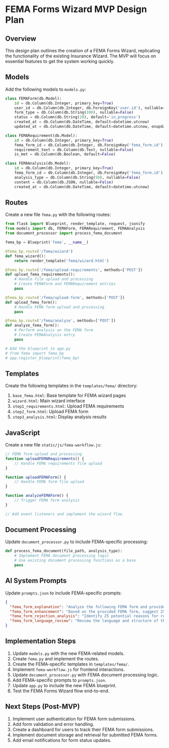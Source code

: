 # FEMA Forms Wizard MVP Design Plan

## Overview
This design plan outlines the creation of a FEMA Forms Wizard, replicating the functionality of the existing Insurance Wizard. The MVP will focus on essential features to get the system working quickly.

## Models

Add the following models to `models.py`:

```python
class FEMAForm(db.Model):
    id = db.Column(db.Integer, primary_key=True)
    user_id = db.Column(db.Integer, db.ForeignKey('user.id'), nullable=False)
    form_type = db.Column(db.String(100), nullable=False)
    status = db.Column(db.String(20), default='in_progress')
    created_at = db.Column(db.DateTime, default=datetime.utcnow)
    updated_at = db.Column(db.DateTime, default=datetime.utcnow, onupdate=datetime.utcnow)

class FEMARequirement(db.Model):
    id = db.Column(db.Integer, primary_key=True)
    fema_form_id = db.Column(db.Integer, db.ForeignKey('fema_form.id'), nullable=False)
    requirement_text = db.Column(db.Text, nullable=False)
    is_met = db.Column(db.Boolean, default=False)

class FEMAAnalysis(db.Model):
    id = db.Column(db.Integer, primary_key=True)
    fema_form_id = db.Column(db.Integer, db.ForeignKey('fema_form.id'), nullable=False)
    analysis_type = db.Column(db.String(50), nullable=False)
    content = db.Column(db.JSON, nullable=False)
    created_at = db.Column(db.DateTime, default=datetime.utcnow)
```

## Routes

Create a new file `fema.py` with the following routes:

```python
from flask import Blueprint, render_template, request, jsonify
from models import db, FEMAForm, FEMARequirement, FEMAAnalysis
from document_processor import process_fema_document

fema_bp = Blueprint('fema', __name__)

@fema_bp.route('/fema/wizard')
def fema_wizard():
    return render_template('fema/wizard.html')

@fema_bp.route('/fema/upload-requirements', methods=['POST'])
def upload_fema_requirements():
    # Handle file upload and processing
    # Create FEMAForm and FEMARequirement entries
    pass

@fema_bp.route('/fema/upload-form', methods=['POST'])
def upload_fema_form():
    # Handle FEMA form upload and processing
    pass

@fema_bp.route('/fema/analyze', methods=['POST'])
def analyze_fema_form():
    # Perform analysis on the FEMA form
    # Create FEMAAnalysis entry
    pass

# Add the blueprint to app.py
# from fema import fema_bp
# app.register_blueprint(fema_bp)
```

## Templates

Create the following templates in the `templates/fema/` directory:

1. `base_fema.html`: Base template for FEMA wizard pages
2. `wizard.html`: Main wizard interface
3. `step1_requirements.html`: Upload FEMA requirements
4. `step2_form.html`: Upload FEMA form
5. `step3_analysis.html`: Display analysis results

## JavaScript

Create a new file `static/js/fema-workflow.js`:

```javascript
// FEMA form upload and processing
function uploadFEMARequirements() {
    // Handle FEMA requirements file upload
}

function uploadFEMAForm() {
    // Handle FEMA form file upload
}

function analyzeFEMAForm() {
    // Trigger FEMA form analysis
}

// Add event listeners and implement the wizard flow
```

## Document Processing

Update `document_processor.py` to include FEMA-specific processing:

```python
def process_fema_document(file_path, analysis_type):
    # Implement FEMA document processing logic
    # Use existing document processing functions as a base
    pass
```

## AI System Prompts

Update `prompts.json` to include FEMA-specific prompts:

```json
{
  "fema_form_explanation": "Analyze the following FEMA form and provide 25 key points...",
  "fema_form_enhancement": "Based on the provided FEMA form, suggest 25 additional items...",
  "fema_form_rejection_analysis": "Identify 25 potential reasons for rejection in the FEMA form...",
  "fema_form_language_review": "Review the language and structure of the FEMA form..."
}
```

## Implementation Steps

1. Update `models.py` with the new FEMA-related models.
2. Create `fema.py` and implement the routes.
3. Create the FEMA-specific templates in `templates/fema/`.
4. Implement `fema-workflow.js` for frontend interactions.
5. Update `document_processor.py` with FEMA document processing logic.
6. Add FEMA-specific prompts to `prompts.json`.
7. Update `app.py` to include the new FEMA blueprint.
8. Test the FEMA Forms Wizard flow end-to-end.

## Next Steps (Post-MVP)

1. Implement user authentication for FEMA form submissions.
2. Add form validation and error handling.
3. Create a dashboard for users to track their FEMA form submissions.
4. Implement document storage and retrieval for submitted FEMA forms.
5. Add email notifications for form status updates. 